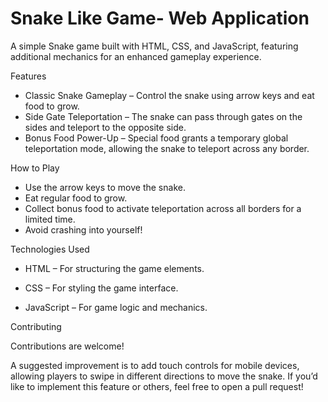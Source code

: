 # Snake Like Game- Web Application

A simple Snake game built with HTML, CSS, and JavaScript, featuring additional mechanics for an enhanced gameplay experience.

Features

- Classic Snake Gameplay – Control the snake using arrow keys and eat food to grow.
- Side Gate Teleportation – The snake can pass through gates on the sides and teleport to the opposite side.
- Bonus Food Power-Up – Special food grants a temporary global teleportation mode, allowing the snake to teleport across any border.


How to Play

- Use the arrow keys to move the snake.
- Eat regular food to grow.
- Collect bonus food to activate teleportation across all borders for a limited time.
- Avoid crashing into yourself!



Technologies Used

- HTML – For structuring the game elements.

- CSS – For styling the game interface.

- JavaScript – For game logic and mechanics.


Contributing

Contributions are welcome!

A suggested improvement is to add touch controls for mobile devices, allowing players to swipe in different directions to move the snake. If you’d like to implement this feature or others, feel free to open a pull request!
